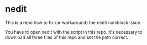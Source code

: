 # nedit
This is a repo how to fix (or workaround) the nedit numblock issue. 

You have to open nedit with the script in this repo. 
It's necessary to download all three files of this repo and set the path correct.
